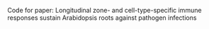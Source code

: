 Code for paper: Longitudinal zone- and cell-type-specific immune responses sustain Arabidopsis roots
against pathogen infections
